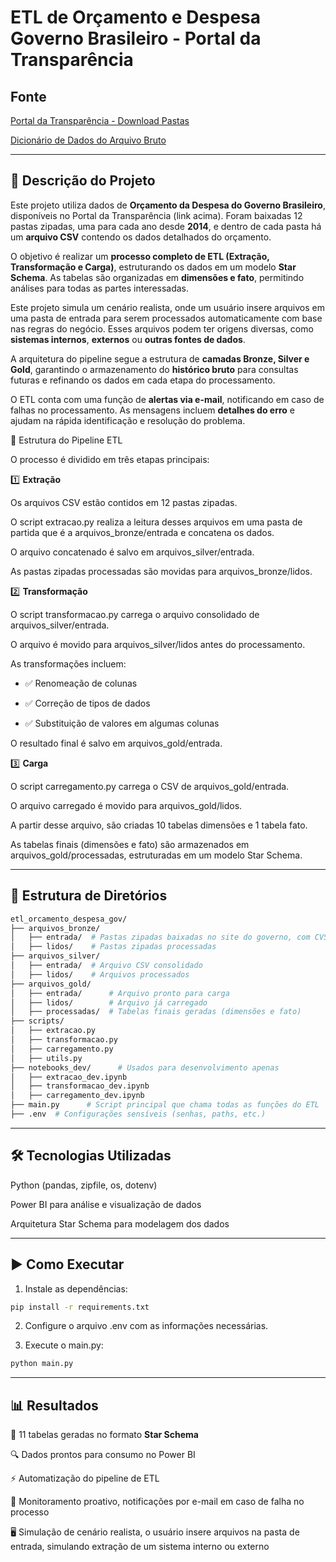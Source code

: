 # ETL de Orçamento e Despesa Governo Brasileiro - Portal da Transparência

## Fonte

[Portal da Transparência - Download Pastas](https://portaldatransparencia.gov.br/download-de-dados/orcamento-despesa)

[Dicionário de Dados do Arquivo Bruto](https://portaldatransparencia.gov.br/pagina-interna/603417-dicionario-de-dados-orcamento-da-despesa)

---

## 📌 Descrição do Projeto

Este projeto utiliza dados de **Orçamento da Despesa do Governo Brasileiro**, disponíveis no Portal da Transparência (link acima). Foram baixadas 12 pastas zipadas, uma para cada ano desde **2014**, e dentro de cada pasta há um **arquivo CSV** contendo os dados detalhados do orçamento.

O objetivo é realizar um **processo completo de ETL (Extração, Transformação e Carga)**, estruturando os dados em um modelo **Star Schema**. As tabelas são organizadas em **dimensões e fato**, permitindo análises para todas as partes interessadas.

Este projeto simula um cenário realista, onde um usuário insere arquivos em uma pasta de entrada para serem processados automaticamente com base nas regras do negócio. Esses arquivos podem ter origens diversas, como **sistemas internos**, **externos** ou **outras fontes de dados**.

A arquitetura do pipeline segue a estrutura de **camadas Bronze, Silver e Gold**, garantindo o armazenamento do **histórico bruto** para consultas futuras e refinando os dados em cada etapa do processamento.

O ETL conta com uma função de **alertas via e-mail**, notificando em caso de falhas no processamento. As mensagens incluem **detalhes do erro** e ajudam na rápida identificação e resolução do problema.

🔄 Estrutura do Pipeline ETL

O processo é dividido em três etapas principais:

1️⃣ **Extração**

Os arquivos CSV estão contidos em 12 pastas zipadas.

O script extracao.py realiza a leitura desses arquivos em uma pasta de partida que é a arquivos_bronze/entrada e concatena os dados.

O arquivo concatenado é salvo em arquivos_silver/entrada.

As pastas zipadas processadas são movidas para arquivos_bronze/lidos.

2️⃣ **Transformação**

O script transformacao.py carrega o arquivo consolidado de arquivos_silver/entrada.

O arquivo é movido para arquivos_silver/lidos antes do processamento.

As transformações incluem:

- ✅ Renomeação de colunas

- ✅ Correção de tipos de dados

- ✅ Substituição de valores em algumas colunas

O resultado final é salvo em arquivos_gold/entrada.

3️⃣ **Carga**

O script carregamento.py carrega o CSV de arquivos_gold/entrada.

O arquivo carregado é movido para arquivos_gold/lidos.

A partir desse arquivo, são criadas 10 tabelas dimensões e 1 tabela fato.

As tabelas finais (dimensões e fato) são armazenados em arquivos_gold/processadas, estruturadas em um modelo Star Schema.

---

## 📂 Estrutura de Diretórios

```bash
etl_orcamento_despesa_gov/
├── arquivos_bronze/
│   ├── entrada/  # Pastas zipadas baixadas no site do governo, com CVS dentro de cada uma delas
│   ├── lidos/    # Pastas zipadas processadas
├── arquivos_silver/
│   ├── entrada/  # Arquivo CSV consolidado
│   ├── lidos/    # Arquivos processados
├── arquivos_gold/
│   ├── entrada/      # Arquivo pronto para carga
│   ├── lidos/        # Arquivo já carregado
│   ├── processadas/  # Tabelas finais geradas (dimensões e fato)
├── scripts/          
│   ├── extracao.py      
│   ├── transformacao.py
│   ├── carregamento.py
│   ├── utils.py
├── notebooks_dev/      # Usados para desenvolvimento apenas
│   ├── extracao_dev.ipynb
│   ├── transformacao_dev.ipynb
│   ├── carregamento_dev.ipynb
├── main.py      # Script principal que chama todas as funções do ETL
├── .env  # Configurações sensíveis (senhas, paths, etc.)
```

---

## 🛠 Tecnologias Utilizadas

Python (pandas, zipfile, os, dotenv)

Power BI para análise e visualização de dados

Arquitetura Star Schema para modelagem dos dados

---

## ▶️ Como Executar

1. Instale as dependências:

```bash
pip install -r requirements.txt
```

2. Configure o arquivo .env com as informações necessárias.

3. Execute o main.py:

```bash
python main.py
```

---

## 📊 Resultados

🚀 11 tabelas geradas no formato **Star Schema**

🔍 Dados prontos para consumo no Power BI

⚡ Automatização do pipeline de ETL

📩 Monitoramento proativo, notificações por e-mail em caso de falha no processo

🖥️ Simulação de cenário realista, o usuário insere arquivos na pasta de entrada, simulando extração de um sistema interno ou externo
